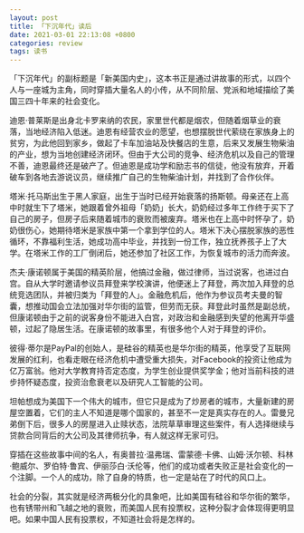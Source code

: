 ```yaml
---
layout: post
title: 「下沉年代」读后
date: 2021-03-01 22:13:08 +0800
categories: review
tags: 读书
---
```


「下沉年代」的副标题是「新美国内史」，这本书正是通过讲故事的形式，以四个人与一座城为主角，同时穿插大量名人的小传，从不同阶层、党派和地域描绘了美国三四十年来的社会变化。

迪恩·普莱斯是出身北卡罗来纳的农民，家里世代都是烟农，但随着烟草业的衰落，当地经济陷入低迷。迪恩有经营农业的愿望，也想摆脱世代萦绕在家族身上的贫穷，为此他回到家乡，做起了卡车加油站及快餐店的生意，后来又发展生物柴油的产业，想为当地创建经济闭环。但由于大公司的竞争、经济危机以及自己的管理不善，迪恩最终还是破产了。但迪恩是成功学和励志书的信徒，他没有放弃，开着破车到各地去游说议员，继续推广自己的生物柴油计划，并找到了合作伙伴。

塔米·托马斯出生于黑人家庭，出生于当时已经开始衰落的扬斯顿。母亲还在上高中时就生下了塔米，她跟着曾外祖母「奶奶」长大，奶奶经过多年工作终于买下了自己的房子，但房子后来随着城市的衰败而被废弃。塔米也在上高中时怀孕了，奶奶很伤心，她期待塔米是家族中第一个拿到学位的人。塔米下决心摆脱家族的恶性循环，不靠福利生活，她成功高中毕业，并找到一份工作，独立抚养孩子上了大学。在塔米工作的工厂倒闭后，她还参加了社区工作，为恢复城市的活力而奔波。

杰夫·康诺顿属于美国的精英阶层，他搞过金融，做过律师，当过说客，也进过白宫。自从大学时邀请参议员拜登来学校演讲，他便迷上了拜登，两次加入拜登的总统竞选团队，并被归类为「拜登的人」。金融危机后，他作为参议员考夫曼的智囊，想推动国会立法加强对华尔街的监管，但劳而无获。拜登此时虽然是副总统，但康诺顿由于之前的说客身份不能进入白宫，对政治和金融感到失望的他离开华盛顿，过起了隐居生活。在康诺顿的故事里，有很多他个人对于拜登的评价。

彼得·蒂尔是PayPal的创始人，是硅谷的精英也是华尔街的精英，他享受了互联网发展的红利，也看走眼在经济危机中遭受重大损失，对Facebook的投资让他成为亿万富翁。他对大学教育持否定态度，为学生创业提供奖学金；他对当前科技的进步持怀疑态度，投资治愈衰老以及研究人工智能的公司。

坦帕想成为美国下一个伟大的城市，但它只是成为了炒房者的城市，大量新建的房屋空置着，它们的主人不知道是哪个国家的，甚至不一定是真实存在的人。雷曼兄弟倒下后，很多人的房屋进入止赎状态，法院草草审理这些案件，有人选择继续与贷款合同背后的大公司及其律师抗争，有人就这样无家可归。

穿插在这些故事中间的名人，有奥普拉·温弗瑞、雷蒙德·卡佛、山姆·沃尔顿、科林·鲍威尔、罗伯特·鲁宾、伊丽莎白·沃伦等，他们的成功或者失败正是社会变化的一个注脚。一个人的成功，除了自身的特质，也一定是站在了时代的风口上。

社会的分裂，其实就是经济两极分化的具象吧，比如美国有硅谷和华尔街的繁华，也有锈带州和飞越之地的衰败，而美国人民有投票权，这种分裂才会体现得更明显吧。如果中国人民有投票权，不知道社会将是怎样的。